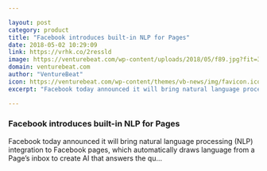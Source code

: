 ```yaml
---

layout: post
category: product
title: "Facebook introduces built-in NLP for Pages"
date: 2018-05-02 10:29:09
link: https://vrhk.co/2ressld
image: https://venturebeat.com/wp-content/uploads/2018/05/f89.jpg?fit=3005%2C1692&strip=all
domain: venturebeat.com
author: "VentureBeat"
icon: https://venturebeat.com/wp-content/themes/vb-news/img/favicon.ico
excerpt: "Facebook today announced it will bring natural language processing (NLP) integration to Facebook pages, which automatically draws language from a Page’s inbox to create AI that answers the qu…"

---
```


### Facebook introduces built-in NLP for Pages

Facebook today announced it will bring natural language processing (NLP) integration to Facebook pages, which automatically draws language from a Page’s inbox to create AI that answers the qu…